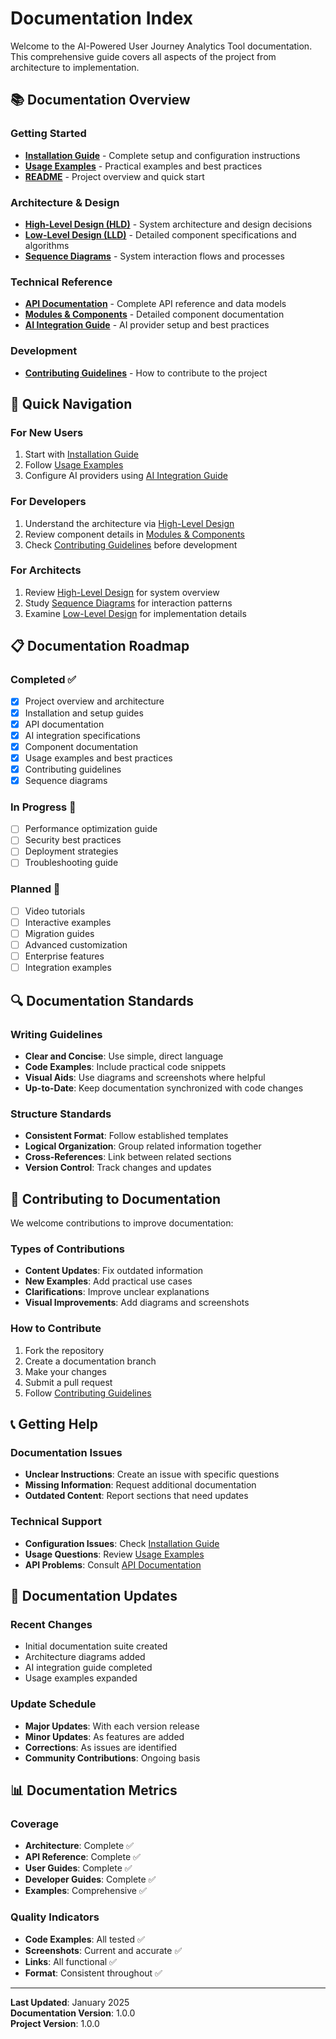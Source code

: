 # Documentation Index

Welcome to the AI-Powered User Journey Analytics Tool documentation. This comprehensive guide covers all aspects of the project from architecture to implementation.

## 📚 Documentation Overview

### Getting Started

- **[Installation Guide](./installation.md)** - Complete setup and configuration instructions
- **[Usage Examples](./usage-examples.md)** - Practical examples and best practices
- **[README](./README.md)** - Project overview and quick start

### Architecture & Design

- **[High-Level Design (HLD)](./high-level-design.md)** - System architecture and design decisions
- **[Low-Level Design (LLD)](./low-level-design.md)** - Detailed component specifications and algorithms
- **[Sequence Diagrams](./sequence-diagrams.md)** - System interaction flows and processes

### Technical Reference

- **[API Documentation](./api-documentation.md)** - Complete API reference and data models
- **[Modules & Components](./modules-components.md)** - Detailed component documentation
- **[AI Integration Guide](./ai-integration.md)** - AI provider setup and best practices

### Development

- **[Contributing Guidelines](./contributing.md)** - How to contribute to the project

## 🎯 Quick Navigation

### For New Users

1. Start with [Installation Guide](./installation.md)
2. Follow [Usage Examples](./usage-examples.md)
3. Configure AI providers using [AI Integration Guide](./ai-integration.md)

### For Developers

1. Understand the architecture via [High-Level Design](./high-level-design.md)
2. Review component details in [Modules & Components](./modules-components.md)
3. Check [Contributing Guidelines](./contributing.md) before development

### For Architects

1. Review [High-Level Design](./high-level-design.md) for system overview
2. Study [Sequence Diagrams](./sequence-diagrams.md) for interaction patterns
3. Examine [Low-Level Design](./low-level-design.md) for implementation details

## 📋 Documentation Roadmap

### Completed ✅

- [x] Project overview and architecture
- [x] Installation and setup guides
- [x] API documentation
- [x] AI integration specifications
- [x] Component documentation
- [x] Usage examples and best practices
- [x] Contributing guidelines
- [x] Sequence diagrams

### In Progress 🚧

- [ ] Performance optimization guide
- [ ] Security best practices
- [ ] Deployment strategies
- [ ] Troubleshooting guide

### Planned 📝

- [ ] Video tutorials
- [ ] Interactive examples
- [ ] Migration guides
- [ ] Advanced customization
- [ ] Enterprise features
- [ ] Integration examples

## 🔍 Documentation Standards

### Writing Guidelines

- **Clear and Concise**: Use simple, direct language
- **Code Examples**: Include practical code snippets
- **Visual Aids**: Use diagrams and screenshots where helpful
- **Up-to-Date**: Keep documentation synchronized with code changes

### Structure Standards

- **Consistent Format**: Follow established templates
- **Logical Organization**: Group related information together
- **Cross-References**: Link between related sections
- **Version Control**: Track changes and updates

## 🤝 Contributing to Documentation

We welcome contributions to improve documentation:

### Types of Contributions

- **Content Updates**: Fix outdated information
- **New Examples**: Add practical use cases
- **Clarifications**: Improve unclear explanations
- **Visual Improvements**: Add diagrams and screenshots

### How to Contribute

1. Fork the repository
2. Create a documentation branch
3. Make your changes
4. Submit a pull request
5. Follow [Contributing Guidelines](./contributing.md)

## 📞 Getting Help

### Documentation Issues

- **Unclear Instructions**: Create an issue with specific questions
- **Missing Information**: Request additional documentation
- **Outdated Content**: Report sections that need updates

### Technical Support

- **Configuration Issues**: Check [Installation Guide](./installation.md)
- **Usage Questions**: Review [Usage Examples](./usage-examples.md)
- **API Problems**: Consult [API Documentation](./api-documentation.md)

## 🔄 Documentation Updates

### Recent Changes

- Initial documentation suite created
- Architecture diagrams added
- AI integration guide completed
- Usage examples expanded

### Update Schedule

- **Major Updates**: With each version release
- **Minor Updates**: As features are added
- **Corrections**: As issues are identified
- **Community Contributions**: Ongoing basis

## 📊 Documentation Metrics

### Coverage

- **Architecture**: Complete ✅
- **API Reference**: Complete ✅
- **User Guides**: Complete ✅
- **Developer Guides**: Complete ✅
- **Examples**: Comprehensive ✅

### Quality Indicators

- **Code Examples**: All tested ✅
- **Screenshots**: Current and accurate ✅
- **Links**: All functional ✅
- **Format**: Consistent throughout ✅

---

**Last Updated**: January 2025  
**Documentation Version**: 1.0.0  
**Project Version**: 1.0.0
